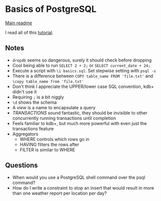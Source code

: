 # Basics of PostgreSQL

[Main readme](README.md)

I read all of this [tutorial](https://www.postgresql.org/docs/current/tutorial.html).

## Notes

- `dropdb` seems so dangerous, surely it should check before dropping
- Cool being able to run `SELECT 2 + 2;` or `SELECT current_date + 24;`
- Execute a script with `\i basics.sql`. Set stepwise setting with `psql -s`
- There is a difference between `COPY table_name FROM 'file.txt'` and `\copy table_name from 'file.txt'`
- Don't think I appreciate the UPPER/lower case SQL convention, kdb+ didn't use it
- Requiring `;` is a bit niggly
- `\d` shows the schema
- A *view* is a name to encapsulate a query
- *TRANSACTIONS* sound fantastic, they should be invisible to other concurrently running transactions until completion
- Feels familiar to kdb+, but much more powerful with even just the transactions feature
- Aggregators
  - WHERE controls which rows go in
  - HAVING filters the rows after
  - FILTER is similar to WHERE

## Questions

- When would you use a PostgreSQL shell command over the psql command?
- How do I write a constraint to stop an insert that would result in more than one weather report per location per day?
